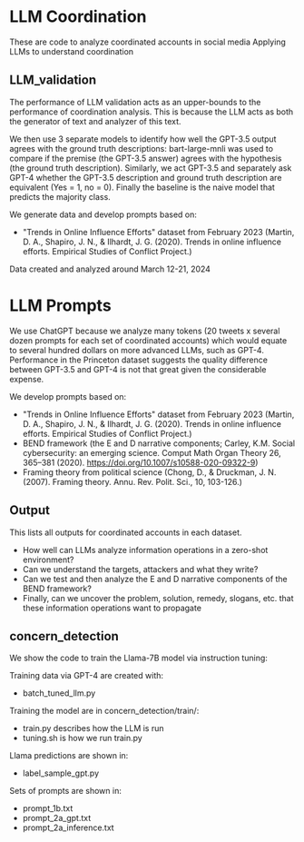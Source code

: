 # LLM Coordination

These are code to analyze coordinated accounts in social media
Applying LLMs to understand coordination

## LLM_validation 
The performance of LLM validation acts as an upper-bounds to the performance of coordination analysis. This is because the LLM acts as both the generator of text and analyzer of this text.

We then use 3 separate models to identify how well the GPT-3.5 output agrees with the ground truth descriptions: bart-large-mnli was used to compare if the premise (the GPT-3.5 answer) agrees with the hypothesis (the ground truth description). Similarly, we act GPT-3.5 and separately ask GPT-4 whether the GPT-3.5 description and ground truth description are equivalent (Yes = 1, no = 0). Finally the baseline is the naive model that predicts the majority class. 

We generate data and develop prompts based on:
- "Trends in Online Influence Efforts" dataset from February 2023 (Martin, D. A., Shapiro, J. N., & Ilhardt, J. G. (2020). Trends in online influence efforts. Empirical Studies of Conflict Project.)


Data created and analyzed around March 12-21, 2024

# LLM Prompts
We use ChatGPT because we analyze many tokens (20 tweets x several dozen prompts for each set of coordinated accounts) which would equate to several hundred dollars on more advanced LLMs, such as GPT-4. Performance in the Princeton dataset suggests the quality difference between GPT-3.5 and GPT-4 is not that great given the considerable expense.

We develop prompts based on:
- "Trends in Online Influence Efforts" dataset from February 2023 (Martin, D. A., Shapiro, J. N., & Ilhardt, J. G. (2020). Trends in online influence efforts. Empirical Studies of Conflict Project.)
- BEND framework (the E and D narrative components; Carley, K.M. Social cybersecurity: an emerging science. Comput Math Organ Theory 26, 365–381 (2020). https://doi.org/10.1007/s10588-020-09322-9)
- Framing theory from political science (Chong, D., & Druckman, J. N. (2007). Framing theory. Annu. Rev. Polit. Sci., 10, 103-126.)

## Output

This lists all outputs for coordinated accounts in each dataset. 
- How well can LLMs analyze information operations in a zero-shot environment?
- Can we understand the targets, attackers and what they write?
- Can we test and then analyze the E and D narrative components of the BEND framework?
- Finally, can we uncover the problem, solution, remedy, slogans, etc. that these information operations want to propagate

## concern_detection
We show the code to train the Llama-7B model via instruction tuning:

Training data via GPT-4 are created with:
- batch_tuned_llm.py	


Training the model are in concern_detection/train/:
- train.py describes how the LLM is run
- tuning.sh is how we run train.py

Llama predictions are shown in:
- label_sample_gpt.py

Sets of prompts are shown in:
- prompt_1b.txt
- prompt_2a_gpt.txt
- prompt_2a_inference.txt

